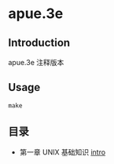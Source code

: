 # apue.3e

## Introduction

apue.3e 注释版本


## Usage


```
make
```

## 目录

- 第一章 UNIX 基础知识 [intro](./intro)
